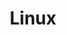 ---
blog: https://www.linux.com/news
codehost: https://github.com/https://github.com/torvalds/linux
images:
- linux-icon.svg
- linux-ar21.svg
logohandle: linux
sort: linux
title: Linux
twitter: https://x.com/linus__torvalds
website: https://www.linux.com/
wikipedia: https://en.wikipedia.org/wiki/Linux
---